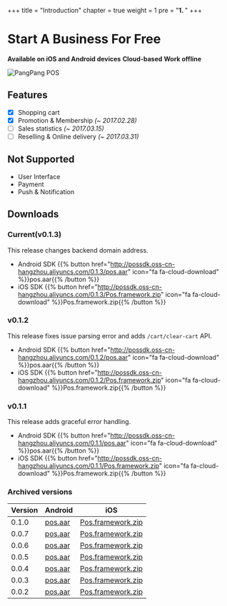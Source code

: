 +++
title = "Introduction"
chapter = true
weight = 1
pre = "<b>1. </b>"
+++

# Start A Business For Free

**Available on iOS and Android devices**
**Cloud-based**
**Work offline**

![PangPang POS](/images/pos.png)

## Features

- [x] Shopping cart
- [x] Promotion & Membership *(~ 2017.02.28)*
- [ ] Sales statistics *(~ 2017.03.15)*
- [ ] Reselling & Online delivery *(~ 2017.03.31)*
<!--- [ ] Legacy Interface *(~ 2017.01.15)*-->

## Not Supported

- User Interface
- Payment
- Push & Notification

## Downloads

### Current(v0.1.3)

This release changes backend domain address.

- Android SDK
  {{% button href="http://possdk.oss-cn-hangzhou.aliyuncs.com/0.1.3/pos.aar" icon="fa fa-cloud-download" %}}pos.aar{{% /button %}}
- iOS SDK
  {{% button href="http://possdk.oss-cn-hangzhou.aliyuncs.com/0.1.3/Pos.framework.zip" icon="fa fa-cloud-download" %}}Pos.framework.zip{{% /button %}}

### v0.1.2

This release fixes issue parsing error
and adds `/cart/clear-cart` API.


- Android SDK
  {{% button href="http://possdk.oss-cn-hangzhou.aliyuncs.com/0.1.2/pos.aar" icon="fa fa-cloud-download" %}}pos.aar{{% /button %}}
- iOS SDK
  {{% button href="http://possdk.oss-cn-hangzhou.aliyuncs.com/0.1.2/Pos.framework.zip" icon="fa fa-cloud-download" %}}Pos.framework.zip{{% /button %}}

### v0.1.1

This release adds graceful error handling.

- Android SDK
  {{% button href="http://possdk.oss-cn-hangzhou.aliyuncs.com/0.1.1/pos.aar" icon="fa fa-cloud-download" %}}pos.aar{{% /button %}}
- iOS SDK
  {{% button href="http://possdk.oss-cn-hangzhou.aliyuncs.com/0.1.1/Pos.framework.zip" icon="fa fa-cloud-download" %}}Pos.framework.zip{{% /button %}}


### Archived versions

|Version|Android|iOS|
|---|---|---|
|0.1.0| [pos.aar](http://possdk.oss-cn-hangzhou.aliyuncs.com/0.1.0/pos.aar)|[Pos.framework.zip](http://possdk.oss-cn-hangzhou.aliyuncs.com/0.1.0/Pos.framework.zip)|
|0.0.7| [pos.aar](http://possdk.oss-cn-hangzhou.aliyuncs.com/0.0.7/pos.aar)|[Pos.framework.zip](http://possdk.oss-cn-hangzhou.aliyuncs.com/0.0.7/Pos.framework.zip)|
|0.0.6| [pos.aar](http://possdk.oss-cn-hangzhou.aliyuncs.com/0.0.6/pos.aar)|[Pos.framework.zip](http://possdk.oss-cn-hangzhou.aliyuncs.com/0.0.6/Pos.framework.zip)|
|0.0.5| [pos.aar](http://possdk.oss-cn-hangzhou.aliyuncs.com/0.0.5/pos.aar)|[Pos.framework.zip](http://possdk.oss-cn-hangzhou.aliyuncs.com/0.0.5/Pos.framework.zip)|
|0.0.4| [pos.aar](http://possdk.oss-cn-hangzhou.aliyuncs.com/0.0.4/pos.aar)|[Pos.framework.zip](http://possdk.oss-cn-hangzhou.aliyuncs.com/0.0.4/Pos.framework.zip)|
|0.0.3| [pos.aar](http://possdk.oss-cn-hangzhou.aliyuncs.com/0.0.3/pos.aar)|[Pos.framework.zip](http://possdk.oss-cn-hangzhou.aliyuncs.com/0.0.3/Pos.framework.zip)|
|0.0.2| [pos.aar](http://possdk.oss-cn-hangzhou.aliyuncs.com/0.0.2/pos.aar)|[Pos.framework.zip](http://possdk.oss-cn-hangzhou.aliyuncs.com/0.0.2/Pos.framework.zip)|



<!--### Inventory management

- **Items import**
  Quickly add thousands of items using the CSV-spreadsheets.
  Or use your own ETL tool.
- **Track Inventory**
  Track the stock of products and their components.
- **Low stock notifications**
  Receive daily notifications about low stock to make the necessary item orders in time.

### Employee management

- **Sales by employees**
  Track each employee performance and take informed business decisions.
- **Smart management**
  Information on the workload per hour allows for efficient managament of your staff.
- **Access rights**
  Manage access to sensitive information and functions.

### Sales analytics

- **Sales trend**
  Track the sales growth or decline compared with the previous day, week, month and promptly react to changes.
- **Popular items**
  Sales by item analytics allows the best-selling items to be determined and therefore the right purchasing decisions can be made.
- **Shifts**
  Identify the cash lack at the end of the shift and track employees inaccuracy or manipulations.
- **Receipts history**
  Receipts history review allows you to monitor each transaction: sales, refunds, discounts.
- **Reports export**
  Export sales data to the spreadsheets for detailed analysis.

---

- Discounts
  Apply discounts to the receipt or specific items.
- Refunds
  Refund the selected item or all items on the receipt.
- Multi Store
- Products management
  -
- Customer management
- Inventory management
- Employee management
- Sales analytics
- Loyalty program
- Customer communication-->
